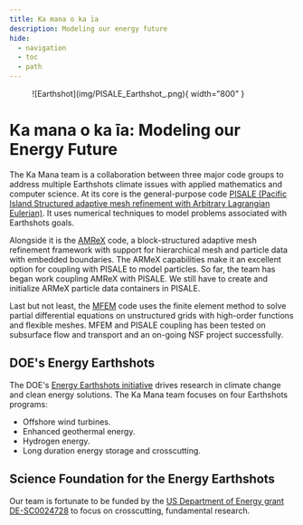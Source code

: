 ```yaml
---
title: Ka mana o ka īa
description: Modeling our energy future
hide:
  - navigation
  - toc
  - path
---
```

<figure markdown="span">
  ![Earthshot](img/PISALE_Earthshot_.png){ width="800" }
</figure>

# Ka mana o ka īa: Modeling our Energy Future
The Ka Mana team is a collaboration between three major code groups to address multiple Earthshots climate issues with applied mathematics and computer science. At its core is the general-purpose code [PISALE (Pacific Island Structured adaptive mesh refinement with Arbitrary Lagrangian Eulerian)](https://pisale.bitbucket.io/). It uses numerical techniques to model problems associated with Earthshots goals.

Alongside it is the [AMReX](https://amrex-codes.github.io/amrex/) code, a block-structured adaptive mesh refinement framework with support for hierarchical mesh and particle data with embedded boundaries. The ARMeX capabilities make it an excellent option for coupling with PISALE to model particles. So far, the team has began work coupling AMReX with PISALE. We still have to create and initialize ARMeX particle data containers in PISALE.

Last but not least, the [MFEM](https://mfem.org/) code uses the finite element method to solve partial differential equations on unstructured grids with high-order functions and flexible meshes. MFEM and PISALE coupling has been tested on subsurface flow and transport and an on-going NSF project successfully.

## DOE's Energy Earthshots
The DOE's [Energy Earthshots initiative](https://www.energy.gov/energy-earthshots-initiative) drives research in climate change and clean energy solutions. The Ka Mana team focuses on four Earthshots programs:

* Offshore wind turbines.
* Enhanced geothermal energy.
* Hydrogen energy.
* Long duration energy storage and crosscutting.

## Science Foundation for the Energy Earthshots
Our team is fortunate to be funded by the [US Department of Energy grant DE-SC0024728](https://science.osti.gov/Initiatives/SCEarthshots/Foundations) to focus on crosscutting, fundamental research.

